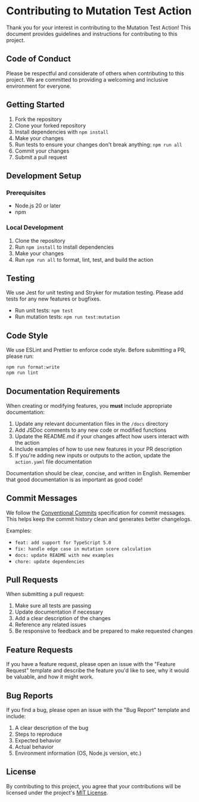 # Contributing to Mutation Test Action

Thank you for your interest in contributing to the Mutation Test Action! This
document provides guidelines and instructions for contributing to this project.

## Code of Conduct

Please be respectful and considerate of others when contributing to this
project. We are committed to providing a welcoming and inclusive environment for
everyone.

## Getting Started

1. Fork the repository
2. Clone your forked repository
3. Install dependencies with `npm install`
4. Make your changes
5. Run tests to ensure your changes don't break anything: `npm run all`
6. Commit your changes
7. Submit a pull request

## Development Setup

### Prerequisites

- Node.js 20 or later
- npm

### Local Development

1. Clone the repository
2. Run `npm install` to install dependencies
3. Make your changes
4. Run `npm run all` to format, lint, test, and build the action

## Testing

We use Jest for unit testing and Stryker for mutation testing. Please add tests
for any new features or bugfixes.

- Run unit tests: `npm test`
- Run mutation tests: `npm run test:mutation`

## Code Style

We use ESLint and Prettier to enforce code style. Before submitting a PR, please
run:

```bash
npm run format:write
npm run lint
```

## Documentation Requirements

When creating or modifying features, you **must** include appropriate
documentation:

1. Update any relevant documentation files in the `/docs` directory
2. Add JSDoc comments to any new code or modified functions
3. Update the README.md if your changes affect how users interact with the
   action
4. Include examples of how to use new features in your PR description
5. If you're adding new inputs or outputs to the action, update the
   `action.yaml` file documentation

Documentation should be clear, concise, and written in English. Remember that
good documentation is as important as good code!

## Commit Messages

We follow the [Conventional Commits](https://www.conventionalcommits.org/)
specification for commit messages. This helps keep the commit history clean and
generates better changelogs.

Examples:

- `feat: add support for TypeScript 5.0`
- `fix: handle edge case in mutation score calculation`
- `docs: update README with new examples`
- `chore: update dependencies`

## Pull Requests

When submitting a pull request:

1. Make sure all tests are passing
2. Update documentation if necessary
3. Add a clear description of the changes
4. Reference any related issues
5. Be responsive to feedback and be prepared to make requested changes

## Feature Requests

If you have a feature request, please open an issue with the "Feature Request"
template and describe the feature you'd like to see, why it would be valuable,
and how it might work.

## Bug Reports

If you find a bug, please open an issue with the "Bug Report" template and
include:

1. A clear description of the bug
2. Steps to reproduce
3. Expected behavior
4. Actual behavior
5. Environment information (OS, Node.js version, etc.)

## License

By contributing to this project, you agree that your contributions will be
licensed under the project's [MIT License](LICENSE).
